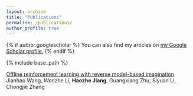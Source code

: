 ```yaml
---
layout: archive
title: "Publications"
permalink: /publications/
author_profile: true
---
```


{% if author.googlescholar %}
  You can also find my articles on <u><a href="{{author.googlescholar}}">my Google Scholar profile</a>.</u>
{% endif %}

{% include base_path %}

[Offline reinforcement learning with reverse model-based imagination](https://proceedings.neurips.cc/paper_files/paper/2021/file/f5e647292cc4e1064968ca62bebe7e47-Paper.pdf)  
Jianhao Wang<sup>*</sup>, Wenzhe Li<sup>*</sup>, **Haozhe Jiang**, Guangxiang Zhu, Siyuan Li, Chongjie Zhang
